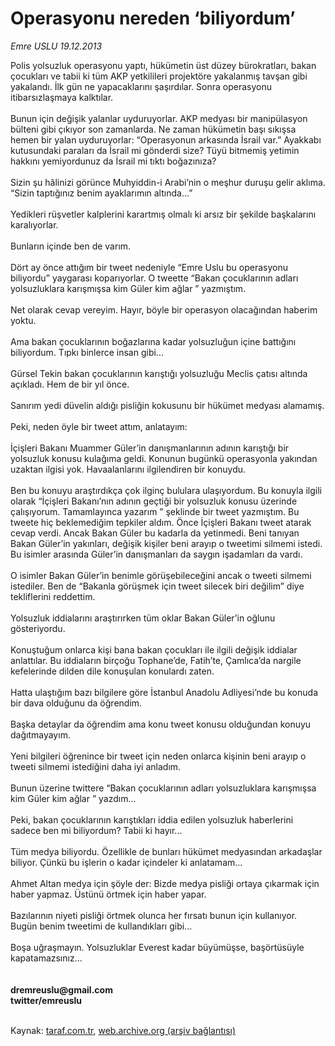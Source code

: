 # Operasyonu nereden ‘biliyordum’

*Emre USLU 19.12.2013*

<div class="yazi">Polis yolsuzluk operasyonu yaptı, hükümetin üst düzey bürokratları, bakan çocukları ve tabii ki tüm AKP yetkilileri projektöre yakalanmış tavşan gibi yakalandı. İlk gün ne yapacaklarını şaşırdılar. Sonra operasyonu itibarsızlaşmaya kalktılar.<br/><br/>Bunun için değişik yalanlar uyduruyorlar. AKP medyası bir manipülasyon bülteni gibi çıkıyor son zamanlarda. Ne zaman hükümetin başı sıkışsa hemen bir yalan uyduruyorlar: “Operasyonun arkasında İsrail var.” Ayakkabı kutusundaki paraları da İsrail mi gönderdi size? Tüyü bitmemiş yetimin hakkını yemiyordunuz da İsrail mi tıktı boğazınıza?<br/><br/>Sizin şu hâlinizi görünce Muhyiddin-i Arabi’nin o meşhur duruşu gelir aklıma. “Sizin taptığınız benim ayaklarımın altında...”<br/><br/>Yedikleri rüşvetler kalplerini karartmış olmalı ki arsız bir şekilde başkalarını karalıyorlar.<br/><br/>Bunların içinde ben de varım.<br/><br/>Dört ay önce attığım bir tweet nedeniyle “Emre Uslu bu operasyonu biliyordu” yaygarası koparıyorlar. O tweette “Bakan çocuklarının adları yolsuzluklara karışmışsa kim Güler kim ağlar ” yazmıştım.<br/><br/>Net olarak cevap vereyim. Hayır, böyle bir operasyon olacağından haberim yoktu.<br/><br/>Ama bakan çocuklarının boğazlarına kadar yolsuzluğun içine battığını biliyordum. Tıpkı binlerce insan gibi...<br/><br/>Gürsel Tekin bakan çocuklarının karıştığı yolsuzluğu Meclis çatısı altında açıkladı. Hem de bir yıl önce.<br/><br/>Sanırım yedi düvelin aldığı pisliğin kokusunu bir hükümet medyası alamamış.<br/><br/>Peki, neden öyle bir tweet attım, anlatayım:<br/><br/>İçişleri Bakanı Muammer Güler’in danışmanlarının adının karıştığı bir yolsuzluk konusu kulağıma geldi. Konunun bugünkü operasyonla yakından uzaktan ilgisi yok. Havaalanlarını ilgilendiren bir konuydu.<br/><br/>Ben bu konuyu araştırdıkça çok ilginç bululara ulaşıyordum. Bu konuyla ilgili olarak “İçişleri Bakanı’nın adının geçtiği bir yolsuzluk konusu üzerinde çalışıyorum. Tamamlayınca yazarım ” şeklinde bir tweet yazmıştım. Bu tweete hiç beklemediğim tepkiler aldım. Önce İçişleri Bakanı tweet atarak cevap verdi. Ancak Bakan Güler bu kadarla da yetinmedi. Beni tanıyan Bakan Güler’in yakınları, değişik kişiler beni arayıp o tweetimi silmemi istedi. Bu isimler arasında Güler’in danışmanları da saygın işadamları da vardı.<br/><br/>O isimler Bakan Güler’in benimle görüşebileceğini ancak o tweeti silmemi istediler. Ben de “Bakanla görüşmek için tweet silecek biri değilim” diye tekliflerini reddettim.<br/><br/>Yolsuzluk iddialarını araştırırken tüm oklar Bakan Güler’in oğlunu gösteriyordu.<br/><br/>Konuştuğum onlarca kişi bana bakan çocukları ile ilgili değişik iddialar anlattılar. Bu iddiaların birçoğu Tophane’de, Fatih’te, Çamlıca’da nargile kefelerinde dilden dile konuşulan konulardı zaten.<br/><br/>Hatta ulaştığım bazı bilgilere göre İstanbul Anadolu Adliyesi’nde bu konuda bir dava olduğunu da öğrendim.<br/><br/>Başka detaylar da öğrendim ama konu tweet konusu olduğundan konuyu dağıtmayayım.<br/><br/>Yeni bilgileri öğrenince bir tweet için neden onlarca kişinin beni arayıp o tweeti silmemi istediğini daha iyi anladım.<br/><br/>Bunun üzerine twittere “Bakan çocuklarının adları yolsuzluklara karışmışsa kim Güler kim ağlar ” yazdım...<br/><br/>Peki, bakan çocuklarının karıştıkları iddia edilen yolsuzluk haberlerini sadece ben mi biliyordum? Tabii ki hayır...<br/><br/>Tüm medya biliyordu. Özellikle de bunları hükümet medyasından arkadaşlar biliyor. Çünkü bu işlerin o kadar içindeler ki anlatamam...<br/><br/>Ahmet Altan medya için şöyle der: Bizde medya pisliği ortaya çıkarmak için haber yapmaz. Üstünü örtmek için haber yapar.<br/><br/>Bazılarının niyeti pisliği örtmek olunca her fırsatı bunun için kullanıyor. Bugün benim tweetimi de kullandıkları gibi...<br/><br/>Boşa uğraşmayın. Yolsuzluklar Everest kadar büyümüşse, başörtüsüyle kapatamazsınız...<br/><br/><b><br/>dremreuslu@gmail.com<br/>twitter/emreuslu</b><br/><br/>
</div>

Kaynak: [taraf.com.tr](http://www.taraf.com.tr:80/emre-uslu-2/makale-operasyonu-nereden-biliyordum.htm), [web.archive.org (arşiv bağlantısı)](http://web.archive.org/web/20131220233726/http://www.taraf.com.tr:80/emre-uslu-2/makale-operasyonu-nereden-biliyordum.htm)
